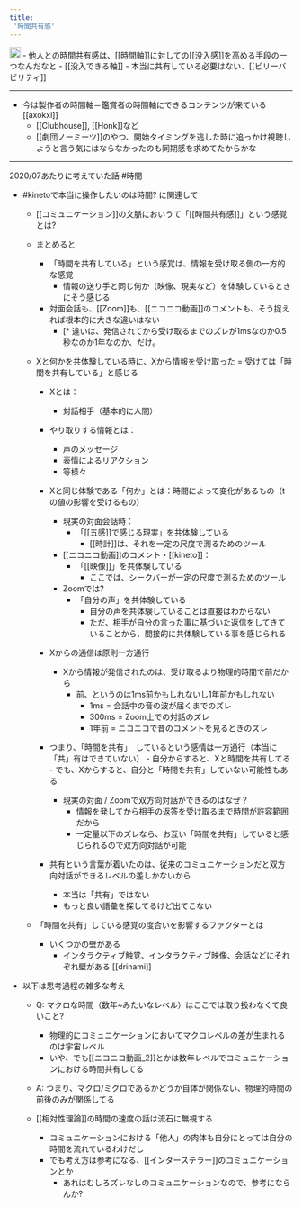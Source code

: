 ```yaml
---
title:
 '時間共有感'
---
```


<img src='https://scrapbox.io/api/pages/blu3mo-public/public/icon' alt='public.icon' height="19.5"/>
- 他人との時間共有感は、[[時間軸]]に対しての[[没入感]]を高める手段の一つなんだなと
    - [[没入できる軸]]
    - 本当に共有している必要はない、[[ビリーバビリティ]]

---

- 今は製作者の時間軸＝鑑賞者の時間軸にできるコンテンツが来ている [[axokxi]]
    - [[Clubhouse]], [[Honk]]など
    - [[劇団ノーミーツ]]のやつ、開始タイミングを逃した時に追っかけ視聴しようと言う気にはならなかったのも同期感を求めてたからかな

---

2020/07あたりに考えていた話
#時間
- #kinetoで本当に操作したいのは時間? に関連して
    - [[コミュニケーション]]の文脈においうて「[[時間共有感]]」という感覚とは?
    - まとめると
        - 「時間を共有している」という感覚は、情報を受け取る側の一方的な感覚
            - 情報の送り手と同じ何か（映像、現実など）を体験しているときにそう感じる
        - 対面会話も、[[Zoom]]も、[[ニコニコ動画]]のコメントも、そう捉えれば根本的に大きな違いはない
            - [* 違いは、発信されてから受け取るまでのズレが1msなのか0.5秒なのか1年なのか、だけ。

    - Xと何かを共体験している時に、Xから情報を受け取った = 受けては「時間を共有している」と感じる
        - Xとは：
            - 対話相手（基本的に人間）
        - やり取りする情報とは：
            - 声のメッセージ
            - 表情によるリアクション
            - 等様々
        - Xと同じ体験である「何か」とは：時間によって変化があるもの（tの値の影響を受けるもの）
            - 現実の対面会話時：
                - 「[[五感]]で感じる現実」を共体験している
                    - [[時計]]は、それを一定の尺度で測るためのツール
            - [[ニコニコ動画]]のコメント・[[kineto]]：
                - 「[[映像]]」を共体験している
                    - ここでは、シークバーが一定の尺度で測るためのツール
            - Zoomでは?
                - 「自分の声」を共体験している
                    - 自分の声を共体験していることは直接はわからない
                    - ただ、相手が自分の言った事に基づいた返信をしてきていることから、間接的に共体験している事を感じられる

        - Xからの通信は原則一方通行
            - Xから情報が発信されたのは、受け取るより物理的時間で前だから
                - 前、というのは1ms前かもしれないし1年前かもしれない
                    - 1ms = 会話中の音の波が届くまでのズレ
                    - 300ms = Zoom上での対話のズレ
                    - 1年前 = ニコニコで昔のコメントを見るときのズレ

        - つまり、「時間を共有」　しているという感情は一方通行（本当に「共」有はできていない）
                - 自分からすると、Xと時間を共有してる
                - でも、Xからすると、自分と「時間を共有」していない可能性もある
            - 現実の対面 / Zoomで双方向対話ができるのはなぜ？
                - 情報を発してから相手の返答を受け取るまで時間が許容範囲だから
                - 一定量以下のズレなら、お互い「時間を共有」していると感じられるので双方向対話が可能

        - 共有という言葉が着いたのは、従来のコミュニケーションだと双方向対話ができるレベルの差しかないから
            - 本当は「共有」ではない
            - もっと良い語彙を探してるけど出てこない

    - 「時間を共有」している感覚の度合いを影響するファクターとは
        - いくつかの壁がある
            - インタラクティブ触覚、インタラクティブ映像、会話などにそれぞれ壁がある [[drinami]]


- 以下は思考過程の雑多な考え
    - Q: マクロな時間（数年~みたいなレベル）はここでは取り扱わなくて良いこと?
        - 物理的にコミュニケーションにおいてマクロレベルの差が生まれるのは宇宙レベル
        - いや、でも[[ニコニコ動画_2]]とかは数年レベルでコミュニケーションにおける時間共有してる
    - A: つまり、マクロ/ミクロであるかどうか自体が関係ない、物理的時間の前後のみが関係してる

    - [[相対性理論]]の時間の速度の話は流石に無視する
        - コミュニケーションにおける「他人」の肉体も自分にとっては自分の時間を流れているわけだし
        - でも考え方は参考になる、[[インターステラー]]のコミュニケーションとか
            - あれはむしろズレなしのコミュニケーションなので、参考にならんか?